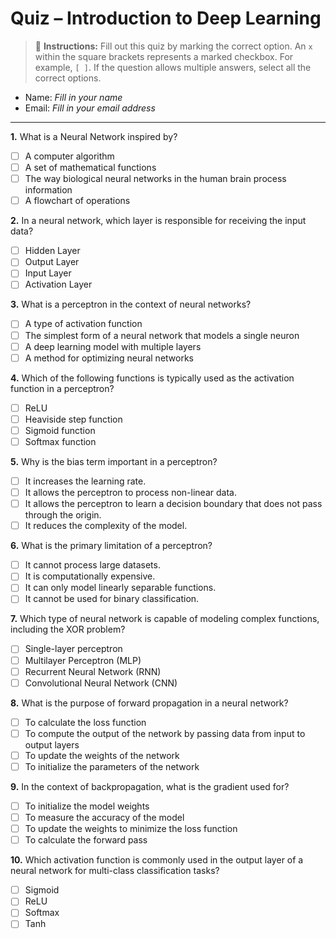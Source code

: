 # Quiz – Introduction to Deep Learning

> 🚦 **Instructions:** Fill out this quiz by marking the correct option. An `x` within the square brackets represents a marked checkbox. For example, `[ ]`. If the question allows multiple answers, select all the correct options.

- Name: *Fill in your name*
- Email: *Fill in your email address*

---

**1.** What is a Neural Network inspired by?
- [ ] A computer algorithm
- [ ] A set of mathematical functions
- [ ] The way biological neural networks in the human brain process information
- [ ] A flowchart of operations

**2.** In a neural network, which layer is responsible for receiving the input data?
- [ ] Hidden Layer
- [ ] Output Layer
- [ ] Input Layer
- [ ] Activation Layer

**3.** What is a perceptron in the context of neural networks?
- [ ] A type of activation function
- [ ] The simplest form of a neural network that models a single neuron
- [ ] A deep learning model with multiple layers
- [ ] A method for optimizing neural networks

**4.** Which of the following functions is typically used as the activation function in a perceptron?
- [ ] ReLU
- [ ] Heaviside step function
- [ ] Sigmoid function
- [ ] Softmax function

**5.** Why is the bias term important in a perceptron?
- [ ] It increases the learning rate.
- [ ] It allows the perceptron to process non-linear data.
- [ ] It allows the perceptron to learn a decision boundary that does not pass through the origin.
- [ ] It reduces the complexity of the model.

**6.** What is the primary limitation of a perceptron?
- [ ] It cannot process large datasets.
- [ ] It is computationally expensive.
- [ ] It can only model linearly separable functions.
- [ ] It cannot be used for binary classification.

**7.** Which type of neural network is capable of modeling complex functions, including the XOR problem?
- [ ] Single-layer perceptron
- [ ] Multilayer Perceptron (MLP)
- [ ] Recurrent Neural Network (RNN)
- [ ] Convolutional Neural Network (CNN)

**8.** What is the purpose of forward propagation in a neural network?
- [ ] To calculate the loss function
- [ ] To compute the output of the network by passing data from input to output layers
- [ ] To update the weights of the network
- [ ] To initialize the parameters of the network

**9.** In the context of backpropagation, what is the gradient used for?
- [ ] To initialize the model weights
- [ ] To measure the accuracy of the model
- [ ] To update the weights to minimize the loss function
- [ ] To calculate the forward pass

**10.** Which activation function is commonly used in the output layer of a neural network for multi-class classification tasks?
- [ ] Sigmoid
- [ ] ReLU
- [ ] Softmax
- [ ] Tanh
